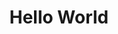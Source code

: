 <h1 align="center">Hello World</h1>
<div><img style="display: block; margin: 0 auto;" src="https://typora-1300671906.cos.ap-nanjing.myqcloud.com/img/PicsArt_11-15-01.01.02.png" alt="" /></div>
